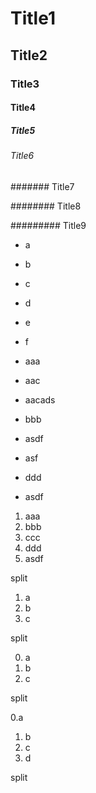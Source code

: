 
# Title1

## Title2

### Title3

#### Title4

##### Title5

###### Title6

####### Title7

######## Title8

######### Title9

 - a
 - b
 - c

 - d
 - e
 - f

 - aaa
  - aac
  - aacads
 - bbb
  - asdf
  - asf
 - ddd
  - asdf

 1. aaa
 2. bbb
  1. ccc
  2. ddd
 3. asdf

 split

 1. a
 2. b
 3. c

 split

 0. a
 1. b
 2. c

 split

0.a
1. b
2. c
3. d

split






